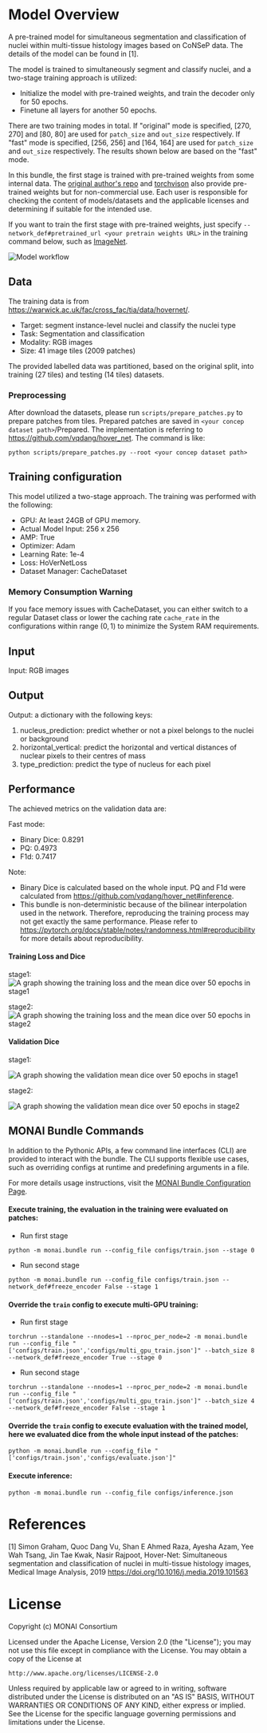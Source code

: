 # Model Overview
A pre-trained model for simultaneous segmentation and classification of nuclei within multi-tissue histology images based on CoNSeP data. The details of the model can be found in [1].

The model is trained to simultaneously segment and classify nuclei, and a two-stage training approach is utilized:

- Initialize the model with pre-trained weights, and train the decoder only for 50 epochs.
- Finetune all layers for another 50 epochs.

There are two training modes in total. If "original" mode is specified, [270, 270] and [80, 80] are used for `patch_size` and `out_size` respectively. If "fast" mode is specified, [256, 256] and [164, 164] are used for `patch_size` and `out_size` respectively. The results shown below are based on the "fast" mode.

In this bundle, the first stage is trained with pre-trained weights from some internal data. The [original author's repo](https://github.com/vqdang/hover_net) and [torchvison](https://pytorch.org/vision/stable/_modules/torchvision/models/resnet.html#ResNet18_Weights) also provide pre-trained weights but for non-commercial use.
Each user is responsible for checking the content of models/datasets and the applicable licenses and determining if suitable for the intended use.

If you want to train the first stage with pre-trained weights, just specify `--network_def#pretrained_url <your pretrain weights URL>` in the training command below, such as [ImageNet](https://download.pytorch.org/models/resnet18-f37072fd.pth).

![Model workflow](https://developer.download.nvidia.com/assets/Clara/Images/monai_hovernet_pipeline.png)

## Data
The training data is from <https://warwick.ac.uk/fac/cross_fac/tia/data/hovernet/>.

- Target: segment instance-level nuclei and classify the nuclei type
- Task: Segmentation and classification
- Modality: RGB images
- Size: 41 image tiles (2009 patches)

The provided labelled data was partitioned, based on the original split, into training (27 tiles) and testing (14 tiles) datasets.

### Preprocessing

After download the datasets, please run `scripts/prepare_patches.py` to prepare patches from tiles. Prepared patches are saved in `<your concep dataset path>`/Prepared. The implementation is referring to <https://github.com/vqdang/hover_net>. The command is like:

```
python scripts/prepare_patches.py --root <your concep dataset path>
```

## Training configuration
This model utilized a two-stage approach. The training was performed with the following:

- GPU: At least 24GB of GPU memory.
- Actual Model Input: 256 x 256
- AMP: True
- Optimizer: Adam
- Learning Rate: 1e-4
- Loss: HoVerNetLoss
- Dataset Manager: CacheDataset

### Memory Consumption Warning

If you face memory issues with CacheDataset, you can either switch to a regular Dataset class or lower the caching rate `cache_rate` in the configurations within range $(0, 1)$ to minimize the System RAM requirements.

## Input
Input: RGB images

## Output
Output: a dictionary with the following keys:

1. nucleus_prediction: predict whether or not a pixel belongs to the nuclei or background
2. horizontal_vertical: predict the horizontal and vertical distances of nuclear pixels to their centres of mass
3. type_prediction: predict the type of nucleus for each pixel

## Performance
The achieved metrics on the validation data are:

Fast mode:
- Binary Dice: 0.8291
- PQ: 0.4973
- F1d: 0.7417

Note:
- Binary Dice is calculated based on the whole input. PQ and F1d were calculated from https://github.com/vqdang/hover_net#inference.
- This bundle is non-deterministic because of the bilinear interpolation used in the network. Therefore, reproducing the training process may not get exactly the same performance.
Please refer to https://pytorch.org/docs/stable/notes/randomness.html#reproducibility for more details about reproducibility.

#### Training Loss and Dice
stage1:
![A graph showing the training loss and the mean dice over 50 epochs in stage1](https://developer.download.nvidia.com/assets/Clara/Images/monai_pathology_segmentation_classification_train_stage0_v2.png)

stage2:
![A graph showing the training loss and the mean dice over 50 epochs in stage2](https://developer.download.nvidia.com/assets/Clara/Images/monai_pathology_segmentation_classification_train_stage1_v2.png)

#### Validation Dice
stage1:

![A graph showing the validation mean dice over 50 epochs in stage1](https://developer.download.nvidia.com/assets/Clara/Images/monai_pathology_segmentation_classification_val_stage0_v2.png)

stage2:

![A graph showing the validation mean dice over 50 epochs in stage2](https://developer.download.nvidia.com/assets/Clara/Images/monai_pathology_segmentation_classification_val_stage1_v2.png)

## MONAI Bundle Commands
In addition to the Pythonic APIs, a few command line interfaces (CLI) are provided to interact with the bundle. The CLI supports flexible use cases, such as overriding configs at runtime and predefining arguments in a file.

For more details usage instructions, visit the [MONAI Bundle Configuration Page](https://docs.monai.io/en/latest/config_syntax.html).

#### Execute training, the evaluation in the training were evaluated on patches:

- Run first stage
```
python -m monai.bundle run --config_file configs/train.json --stage 0
```

- Run second stage
```
python -m monai.bundle run --config_file configs/train.json --network_def#freeze_encoder False --stage 1
```

#### Override the `train` config to execute multi-GPU training:

- Run first stage
```
torchrun --standalone --nnodes=1 --nproc_per_node=2 -m monai.bundle run --config_file "['configs/train.json','configs/multi_gpu_train.json']" --batch_size 8 --network_def#freeze_encoder True --stage 0
```

- Run second stage
```
torchrun --standalone --nnodes=1 --nproc_per_node=2 -m monai.bundle run --config_file "['configs/train.json','configs/multi_gpu_train.json']" --batch_size 4 --network_def#freeze_encoder False --stage 1
```

#### Override the `train` config to execute evaluation with the trained model, here we evaluated dice from the whole input instead of the patches:

```
python -m monai.bundle run --config_file "['configs/train.json','configs/evaluate.json']"
```

#### Execute inference:

```
python -m monai.bundle run --config_file configs/inference.json
```

# References
[1] Simon Graham, Quoc Dang Vu, Shan E Ahmed Raza, Ayesha Azam, Yee Wah Tsang, Jin Tae Kwak, Nasir Rajpoot, Hover-Net: Simultaneous segmentation and classification of nuclei in multi-tissue histology images, Medical Image Analysis, 2019 https://doi.org/10.1016/j.media.2019.101563

# License
Copyright (c) MONAI Consortium

Licensed under the Apache License, Version 2.0 (the "License");
you may not use this file except in compliance with the License.
You may obtain a copy of the License at

    http://www.apache.org/licenses/LICENSE-2.0

Unless required by applicable law or agreed to in writing, software
distributed under the License is distributed on an "AS IS" BASIS,
WITHOUT WARRANTIES OR CONDITIONS OF ANY KIND, either express or implied.
See the License for the specific language governing permissions and
limitations under the License.
